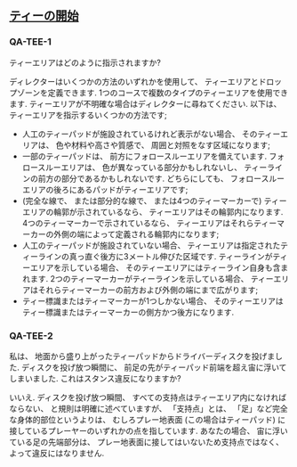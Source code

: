 ## [ティーの開始](80204)

### QA-TEE-1
ティーエリアはどのように指示されますか?

ディレクターはいくつかの方法のいずれかを使用して、
ティーエリアとドロップゾーンを定義できます.
1つのコースで複数のタイプのティーエリアを使用できます.
ティーエリアが不明確な場合はディレクターに尋ねてください.
以下は、
ティーエリアを指示するいくつかの方法です;
* 人工のティーパッドが施設されているけれど表示がない場合、
そのティーエリアは、
色や材料や高さや質感で、
周囲と対照をなす区域になります;
* 一部のティーパッドは、
前方にフォロースルーエリアを備えています.
フォロースルーエリアは、
色が異なっている部分かもしれないし、
ティーラインの前方の部分であるかもしれないです.
どちらにしても、
フォロースルーエリアの後ろにあるパッドがティーエリアです;
* (完全な線で、
  または部分的な線で、
  または4つのティーマーカーで)
ティーエリアの輪郭が示されているなら、
ティーエリアはその輪郭内になります.
4つのティーマーカーで示されているなら、
ティーエリアはそれらティーマーカーの外側の端によって定義される輪郭内になります;
* 人工のティーパッドが施設されていない場合、
ティーエリアは指定されたティーラインの真っ直ぐ後方に3メートル伸びた区域です.
ティーラインがティーエリアを示している場合、
そのティーエリアにはティーライン自身も含まれます.
2つのティーマーカーがティーラインを示している場合、
ティーエリアはそれらティーマーカーの前方および外側の端にまで広がります;
* ティー標識またはティーマーカーが1つしかない場合、
そのティーエリアはティー標識またはティーマーカーの側方かつ後方になります.

### QA-TEE-2
私は、
地面から盛り上がったティーパッドからドライバーディスクを投げました.
ディスクを投げ放つ瞬間に、
前足の先がティーパッド前端を超え宙に浮いてしまいました.
これはスタンス違反になりますか?

いいえ.
ディスクを投げ放つ瞬間、
すべての支持点はティーエリア内になければならない、
と規則は明確に述べていますが、
「支持点」とは、
「足」など完全な身体的部位というよりは、
むしろプレー地表面
(この場合はティーパッド)
に接しているプレーヤーのいずれかの点を指しています.
あなたの場合、
宙に浮いている足の先端部分は、
プレー地表面に接してはいないため支持点ではなく、
よって違反にはなりません.

